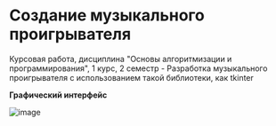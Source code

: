 # Создание музыкального проигрывателя
Курсовая работа, дисциплина "Основы алгоритмизации и программирования", 1 курс, 2 семестр - Разработка музыкального проигрывателя с использованием такой библиотеки, как tkinter


__Графический интерфейс__

![image](https://github.com/user-attachments/assets/0dec93a8-0326-452c-a0d4-0643fc7e71d8)
